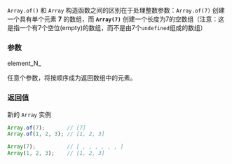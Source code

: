 `Array.of()` 和 `Array` 构造函数之间的区别在于处理整数参数：`Array.of(7)`  创建一个具有单个元素 **7** 的数组，而 **`Array(7)`** 创建一个长度为7的空数组（注意：这是指一个有7个空位(empty)的数组，而不是由7个`undefined`组成的数组）


### 参数

element_N_

任意个参数，将按顺序成为返回数组中的元素。

### 返回值
新的  `Array` 实例


```js
Array.of(7);       // [7] 
Array.of(1, 2, 3); // [1, 2, 3]

Array(7);          // [ , , , , , , ]
Array(1, 2, 3);    // [1, 2, 3]
```
<!--stackedit_data:
eyJoaXN0b3J5IjpbLTY4OTA0MjAyMV19
-->